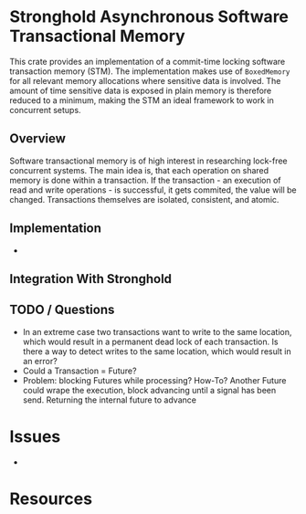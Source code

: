 # Stronghold Asynchronous Software Transactional Memory

This crate provides an implementation of a commit-time locking software transaction memory (STM). The implementation makes use of `BoxedMemory` for all relevant memory allocations where sensitive data is involved. The amount of time sensitive data is exposed in plain memory is therefore reduced to a minimum, making the STM an ideal framework to work in concurrent setups.

## Overview

Software transactional memory is of high interest in researching lock-free concurrent systems. The main idea is, that each operation on shared memory is done within a transaction. If the transaction - an execution of read and write operations - is successful, it gets commited, the value will be changed. Transactions themselves are isolated, consistent, and atomic. 

## Implementation
- 


## Integration With Stronghold


## TODO / Questions
- In an extreme case two transactions want to write to the same location, which would result in a permanent dead lock of each transaction. Is there a way to detect writes to the same location, which would result in an error?
- Could a Transaction = Future? 
- Problem: blocking Futures while processing? How-To? Another Future could wrape the execution, block advancing until a signal has been send. Returning the internal future to advance

# Issues
- 

# Resources